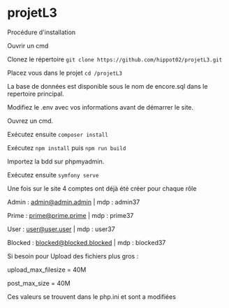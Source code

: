 # projetL3


Procédure d'installation

Ouvrir un cmd

Clonez le répertoire `git clone https://github.com/hippot02/projetL3.git`

Placez vous dans le projet `cd /projetL3`

La base de données est disponible sous le nom de encore.sql dans le repertoire principal.

Modifiez le .env avec vos informations avant de démarrer le site.

Ouvrez un cmd.

Exécutez ensuite `composer install`

Exécutez `npm install` puis `npm run build`

Importez la bdd sur phpmyadmin.

Exécutez ensuite `symfony serve`

Une fois sur le site 4 comptes ont déjà été créer pour chaque rôle

Admin : admin@admin.admin | mdp : admin37

Prime : prime@prime.prime | mdp : prime37

User : user@user.user | mdp : user37

Blocked : blocked@blocked.blocked | mdp : blocked37


Si besoin pour Upload des fichiers plus gros :

upload_max_filesize = 40M

post_max_size = 40M

Ces valeurs se trouvent dans le php.ini et sont a modifiées
